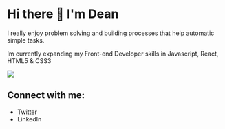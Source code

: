 <h1>Hi there 👋 I'm Dean</h1>

<p>I really enjoy problem solving and building processes that help automatic simple tasks. </p>

<p>Im currently expanding my Front-end Developer skills in Javascript, React, HTML5 & CSS3 </p>
<img src="https://i.pinimg.com/originals/ed/88/da/ed88da8c757d74f6255717ffc7a78154.gif" />

<h2>Connect with me:</h1>
<ul>
  <li>Twitter</li>
  <li>LinkedIn</li>
</ul>  
  

